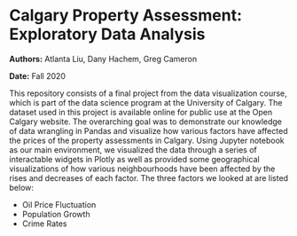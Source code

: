 # Calgary Property Assessment: Exploratory Data Analysis

**Authors:** Atlanta Liu, Dany Hachem, Greg Cameron

**Date:** Fall 2020

This repository consists of a final project from the data visualization course, which is part of the data science program at the University of Calgary. The dataset used in this project is available online for public use at the Open Calgary website. The overarching goal was to demonstrate our knowledge of data wrangling in Pandas and visualize how various factors have affected the prices of the property assessments in Calgary. Using Jupyter notebook as our main environment, we visualized the data through a series of interactable widgets in Plotly as well as provided some geographical visualizations of how various neighbourhoods have been affected by the rises and decreases of each factor. The three factors we looked at are listed below:

- Oil Price Fluctuation
- Population Growth 
- Crime Rates

